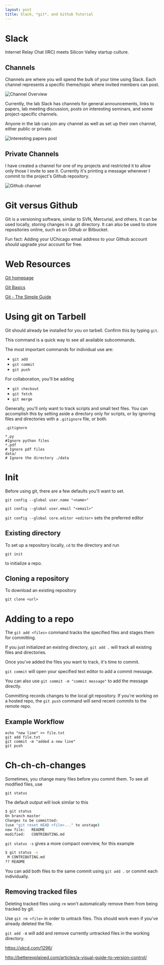 ```yaml
---
layout: post
title: Slack, *git*, and Github Tutorial
---
```


# Slack

Internet Relay Chat (IRC) meets Silicon Valley startup culture.

## Channels

Channels are where you will spend the bulk of your time using Slack. Each channel represents a specific theme/topic where invited members can post.

![Channel Overview]({{site.baseurl}}/images/slack_sidebar.png)

Currently, the lab Slack has channels for general announcements, links to papers, lab meeting discussion, posts on interesting seminars, and some project-specific channels.

Anyone in the lab can join any channel as well as set up their own channel, either public or private.

![Interesting papers post]({{site.baseurl}}/images/channel_example.png)

## Private Channels

I have created a channel for one of my projects and restricted it to allow only those I invite to see it. Currently it's printing a message whenever I commit to the project's Github repository.

![Github channel]({{site.baseurl}}/images/tcga_git.png)

# Git versus Github

Git is a versioning software, similar to SVN, Mercurial, and others. It can be used locally, storing changes in a .git directory. It can also be used to store repositories online, such as on Github or Bitbucket.

Fun fact: Adding your UChicago email address to your Github account *should* upgrade your account for free.

# Web Resources

[Git homepage](http://www.git-scm.com)

[Git Basics](https://git-scm.com/book/en/v2/Git-Basics-Getting-a-Git-Repository)

[Git - The Simple Guide](https://rogerdudler.github.io/git-guide/)

# Using git on Tarbell

Git should already be installed for you on tarbell. Confirm this by typing `git`.

This command is a quick way to see all available subcommands.

The most important commands for individual use are:

* `git add`
* `git commit`
* `git push`

For collaboration, you'll be adding

* `git checkout`
* `git fetch`
* `git merge`


Generally, you'll only want to track scripts and small text files. You can accomplish this by setting aside a directory only for scripts, or by ignoring files and directories with a `.gitignore` file, or both.

    .gitignore

    *.py
    #Ignore python files
    *.pdf
    # Ignore pdf files
    data/
    # Ignore the directory ./data





# Init

Before using git, there are a few defaults you'll want to set.

`git config --global user.name "<name>"`

`git config --global user.email "<email>"`

`git config --global core.editor <editor>` sets the preferred editor

## Existing directory
To set up a repository locally, `cd` to the directory and run

`git init`

to initialize a repo.

## Cloning a repository

To download an existing repository

`git clone <url>`

# Adding to a repo

The `git add <files>` command tracks the specified files and stages them for committing.

If you just initialized an existing directory, `git add .` will track all existing files and directories.

Once you've added the files you want to track, it's time to commit.

`git commit` will open your specified text editor to add a commit message.

You can also use `git commit -m "commit message"` to add the message directly.

Committing records changes to the local git repository. If you're working on a hosted repo, the `git push` command will send recent commits to the remote repo.

## Example Workflow

    echo "new line" >> file.txt
    git add file.txt
    git commit -m "added a new line"
    git push

# Ch-ch-ch-changes

Sometimes, you change many files before you commit them. To see all modified files, use

`git status`

The default output will look similar to this

``` bash
$ git status
On branch master
Changes to be committed:
(use "git reset HEAD <file>..." to unstage)
new file:   README
modified:   CONTRIBUTING.md
```
`git status -s` gives a more compact overview, for this example

``` bash
$ git status -s
 M CONTRIBUTING.md
?? README
```
You can add both files to the same commit using `git add .` or commit each individually.

## Removing tracked files

Deleting tracked files using `rm` won't automatically remove them from being tracked by git.

Use `git rm <file>` in order to untrack files. This should work even if you've already deleted the file.

`git add -A` will add and remove currently untracked files in the working directory.

https://xkcd.com/1296/

http://betterexplained.com/articles/a-visual-guide-to-version-control/

